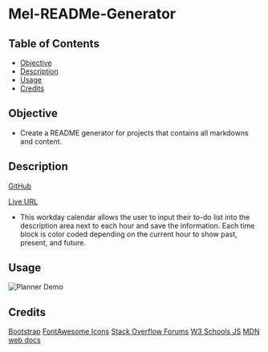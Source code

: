 # Mel-READMe-Generator

## Table of Contents

* [Objective](#Objective)
* [Description](#Description)
* [Usage](#usage)
* [Credits](#credits)

 ## Objective
 
 - Create a README generator for projects that contains all markdowns and content.
 
 ## Description
 
 [GitHub](https://github.com/mbostwick1/my-daily-planner)
 
 [Live URL](https://mbostwick1.github.io/my-daily-planner/)
 
 - This workday calendar allows the user to input their to-do list into the description area next to each hour and save the information. Each time block is color coded depending on the current hour to show past, present, and future.

 ## Usage

![Planner Demo](x_usage/PlannerDemo.gif)

## Credits
[Bootstrap](https://getbootstrap.com/docs/4.5/components/)
[FontAwesome Icons](https://fontawesome.com/icons/save)
[Stack Overflow Forums](https://stackoverflow.com/)
[W3 Schools JS](https://www.w3schools.com/js/)
[MDN web docs](https://developer.mozilla.org/en-US/)

